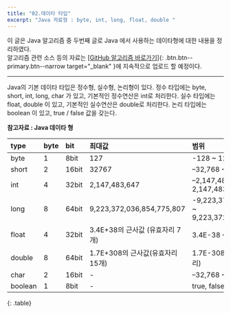 ```yaml
---
title: "02.데이타 타입"
excerpt: "Java 자료형 : byte, int, long, float, double "
---
```


이 글은 Java 알고리즘 중 두번째 글로 Java 에서 사용하는 데이타형에 대한 내용을 정리하였다.  
알고리즘 관련 소스 등의 자료는
[[GitHub 알고리즘 바로가기]](https://github.com/onda2me/algorithm){: .btn.btn--primary.btn--narrow target="_blank" }에 지속적으로 업로드 할 예정이다.

---

Java의 기본 데이타 타입은 정수형, 실수형, 논리형이 있다.
정수 타입에는 byte, short, int, long, char 가 있고, 기본적인 정수연산은 int로 처리한다.
실수 타입에는 float, double 이 있고, 기본적인 실수연산은 double로 처리한다.
논리 타입에는 boolean 이 있고, true / false 값을 갖는다.

**참고자료 : Java 데이타 형**  

|  type |  byte |  bit | 최대값 | 범위 |
| :---- | :---- | :---- | :---- | :---- |
| byte | 1 | 8bit | 127 | -128 ~ 127 |
| short | 2 | 16bit | 32767  | –32,768 ~ 32,767 |
| int | 4 | 32bit | 2,147,483,647 | –2,147,483,648 ~ 2,147,483,647 |
| long | 8 | 64bit | 9,223,372,036,854,775,807 | -9,223,372,036,854,775,808 ~ 9,223,372,036,854,775,807 |
| float | 4 | 32bit | 3.4E+38의 근사값 (유효자리 7개) | 3.4E-38 ~ 3.4E+38 (7자리)|
| double | 8 |64bit | 1.7E+308의 근사값(유효자리 15개)| 1.7E-308 ~ 1.7E+308 (15자리) |
| char | 2 | 16bit | - | –32,768 ~ 32,767 |
| boolean | 1 | 8bit | - | true, false |
{: .table}








